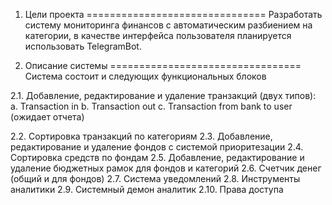 1. Цели проекта
===============================
Разработать систему мониторинга финансов с автоматическим разбиением на категории, в качестве интерфейса
пользователя планируется использовать TelegramBot.

2. Описание системы
=================================
Система состоит и следующих функциональных блоков

2.1. Добавление, редактирование и удаление транзакций (двух типов):
    a. Transaction in
    b. Transaction out
    c. Transaction from bank to user (ожидает отчета) 

2.2. Сортировка транзакций по категориям
2.3. Добавление, редактирование и удаление фондов с системой приоритезации
2.4. Сортировка средств по фондам
2.5. Добавление, редактирование и удаление бюджетных рамок для фондов и категорий
2.6. Счетчик денег (общий и для фондов)
2.7. Система уведомлений
2.8. Инструменты аналитики
2.9. Системный демон аналитик
2.10. Права доступа
